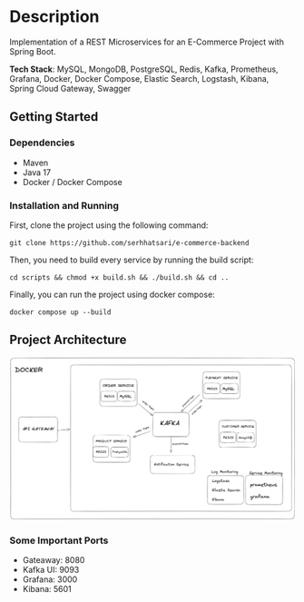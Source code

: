 # Description
Implementation of a REST Microservices for an E-Commerce Project with Spring Boot.  

**Tech Stack**: MySQL, MongoDB, PostgreSQL, Redis, Kafka, Prometheus, Grafana, Docker, Docker Compose, Elastic Search, Logstash, Kibana, Spring Cloud Gateway, Swagger

## Getting Started

### Dependencies
* Maven
* Java 17
* Docker / Docker Compose

### Installation and Running 
First, clone the project using the following command:    
```shell
git clone https://github.com/serhhatsari/e-commerce-backend
```  

Then, you need to build every service by running the build script:  
```shell
cd scripts && chmod +x build.sh && ./build.sh && cd ..
```

Finally, you can run the project using docker compose:    
```shell
docker compose up --build
```

## Project Architecture  
![Project Architecture](docs/architechture.png)

### Some Important Ports  
* Gateaway: 8080
* Kafka UI: 9093
* Grafana: 3000
* Kibana: 5601